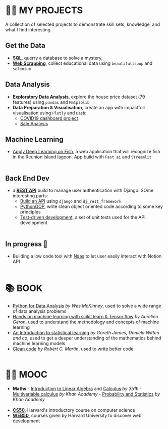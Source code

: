# 👨‍💻 MY PROJECTS

A collection of selected projects to demonstrate skill sets, knowledge, and what I find interesting
<br>

## Get the Data

- **[SQL](SQL/solve_the_mystery.ipynb)**, querry a database to solve a mystery,
- **[Web Scrapping](Web_Scrapping)**, collect educational data using `beautifullsoup` and `selenium`
  <br>

## Data Analysis

- **[Exploratory Data Analysis](https://www.kaggle.com/axelito974/data-exploration-with-python)**, explore the house price dataset (79 features) using `pandas` and `Matplolib`
- **Data Preparation & Visualisation**, create an app with impactfull visualisation using `Plotly` and `Dash`:
  - [COVID19 dashboard project](https://github.com/axelearning/covid19_dashboard)
  - [Sale Analysis](https://github.com/axelearning/sale_analysis)
    <br>

## Machine Learning

- [Apply Deep Learning on Fish](https://github.com/axelearning/fish_and_chips), a web application that will recognize fish in the Reunion Island lagoon. App build with `Fast ai` and `Streamlit`
  <!-- - [Advanced Regression Techniques](), used advanced regression technique to predict the price of an house -->
    <br>
    <br>

## Back End Dev

- a **[REST API](https://github.com/axelearning/REST-authentication-API)** build to manage user authentication with Django. SOme interesting parts:
  - [Build an API](https://github.com/axelearning/REST-authentication-API) using `django` and `dj_rest_framework`
  - [PythonOOP](https://github.com/axelearning/REST-authentication-API/tree/master/authentication/helper), write clean object oriented code according to some key principles
  - [Test-driven development](https://github.com/axelearning/REST-authentication-API/tree/master/tests/tests_authentication), a set of unit tests used for the API development
    <br>
    <br>

## In progress 🚧

- Building a low code tool with [Naas](https://github.com/jupyter-naas) to let user easily interact with Notion API
  <br>
  <br>

# 📚 BOOK

- [Python for Data Analysis](https://www.oreilly.com/library/view/python-for-data/9781449323592/) _by Wes McKinney_, used to solve a wide range of data analysis problems
- [Hands on machine learning with scikit learn & Tensor flow](https://www.amazon.fr/Hands-Machine-Learning-Scikit-learn-Tensorflow-dp-1492032646/dp/1492032646/ref=dp_ob_title_bk) _by Aurélien Géron_, used to understand the methodology and concepts of machine learning
- [An Introduction to statistical learning](https://www.statlearning.com/) _by Gareth James, Daniela Witten and co_, used to get a deeper understanding of the mathematics behind machine learning models
- [Clean code](https://www.amazon.com/Clean-Code-Handbook-Software-Craftsmanship/dp/0132350882) _by Robert C. Martin_, used to write better code
  <br>
  <br>

# 👩‍🏫 MOOC

- **Maths** - [Introduction to Linear Algebra](https://www.youtube.com/playlist?list=PLZHQObOWTQDPD3MizzM2xVFitgF8hE_ab) and [Calculus](https://www.youtube.com/playlist?list=PLZHQObOWTQDMsr9K-rj53DwVRMYO3t5Yr) _by 3b1b_ - [Multivariable calculus](https://www.khanacademy.org/math/multivariable-calculus) _by_ _Khan Academy_ - [Probability and Statistics](https://www.khanacademy.org/math/statistics-probability) _by Khan Academy_
  <br>
  <br>
- **[CS50](https://cs50.harvard.edu/x/2021/)**, Harvard's introductory course on computer science
- **[WEB50](https://cs50.harvard.edu/web/2020/)**, courses given by Harvard University to discover web development
  <br>
  <br>
